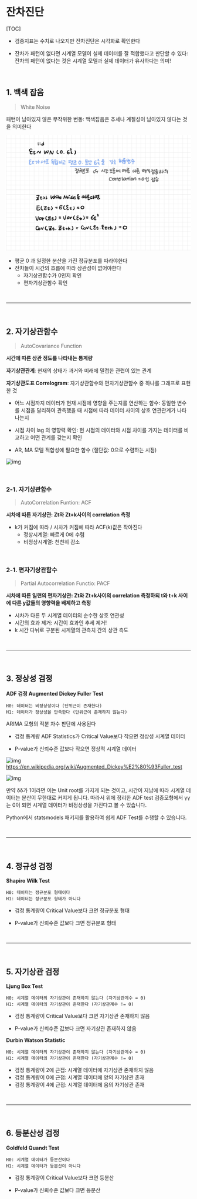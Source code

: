 # 잔차진단

[TOC]

- 검증지표는 수치로 나오지만 잔차진단은 시각화로 확인한다

-  잔차가 패턴이 없다면 시계열 모델이 실제 데이터를 잘 적합했다고 판단할 수 있다: 잔차의 패턴이 없다는 것은 시계열 모델과 실제 데이터가 유사하다는 의미!

<br>

## 1. 백색 잡음

> White Noise

패턴이 남아있지 않은 무작위한 변동: 백색잡음은 추세나 계절성이 남아있지 않다는 것을 의미한다

![백색잡음](README.assets/백색잡음.jpg)

- 평균 0 과 일정한 분산을 가진 정규분포를 따라야한다
- 잔차들이 시간의 흐름에 따라 상관성이 없어야한다
  - 자기상관함수가 0인지 확인
  - 편자기상관함수 확인

<br>

---

<br>

## 2. 자기상관함수

> AutoCovariance Function

**시간에 따른 상관 정도를 나타내는 통계량**

**자기상관관계**: 현재의 상태가 과거와 미래에 밀접한 관련이 있는 관계

**자기상관도표 Correlogram**: 자기상관함수와 편자기상관함수 중 하나를 그래프로 표현한 것

- 어느 시점까지 데이터가 현재 시점에 영향을 주는지를 연산하는 함수: 동일한 변수를 시점을 달리하여 관측했을 때 시점에 따라 데이터 사이의 상호 연관관계가 나타나는지
- 시점 차이 lag 의 영향력 확인: 현 시점의 데이터와 시점 차이를 가지는 데이터를 비교하고 어떤 관계를 갖는지 확인

- AR, MA 모델 적합성에 필요한 함수 (절단값: 0으로 수렴하는 시점)

![img](https://blog.kakaocdn.net/dn/zczg0/btqQJFxSV4i/ysruwixqk1phLhKC8fD6PK/img.png)

<br>

### 2-1. 자기상관함수

>  AutoCorrelation Funtion: ACF

**시차에 따른 자기상관: Zt와 Zt+k사이의 correlation 측정**

- k가 커짐에 따라 / 시차가 커짐에 따라 ACF(k)값은 작아진다
  - 정상시계열: 빠르게 0에 수렴
  - 비정상시계열: 천천히 감소

<br>

### 2-1. 편자기상관함수

> Partial Autocorrelation Functio: PACF

**시차에 따른 일련의 편자기상관: Zt와 Zt+k사이의 correlation 측정하되 t와 t+k 사이에 다른 y값들의 영향력을 배제하고 측정**

- 시차가 다른 두 시계열 데이터의 순수한 상호 연관성
- 시간의 효과 제거: 시간이 효과인 추세 제거!
- k 시간 다뉘로 구분된 시계열의 관측치 간의 상관 측도

<br>

---

<br>

## 3. 정상성 검정

**ADF 검정 Augmented Dickey Fuller Test**

```
H0: 데이터는 비정상성이다 (단위근이 존재한다)
H1: 데이터가 정상성을 만족한다 (단위근이 존재하지 않는다)
```

ARIMA 모형의 적분 차수 판단에 사용된다

- 검정 통계량 ADF Statistics가 Critical Value보다 작으면 정상성 시계열 데이터

- P-value가 신뢰수준 값보다 작으면 정상적 시계열 데이터 




![img](https://blog.kakaocdn.net/dn/cmB3bp/btqPZIW8nkx/G7w0qnxG3OsPoGONcxkhi1/img.png)https://en.wikipedia.org/wiki/Augmented_Dickey%E2%80%93Fuller_test





![img](https://blog.kakaocdn.net/dn/bDcmfQ/btqP9rs5BuC/ahhU4EOVj520bjOWYAv6N1/img.gif)



만약 δδ가 1이라면 이는 Unit root를 가지게 되는 것이고, 시간이 지남에 따라 시계열 데이터는 분산이 무한대로 커지게 됩니다. 따라서 위에 정리한 ADF test 검증모형에서 γγ는 0이 되면 시계열 데이터가 비정상성을 가진다고 볼 수 있습니다.

Python에서 statsmodels 패키지를 활용하여 쉽게 ADF Test를 수행할 수 있습니다.

<br>

---

<br>

## 4. 정규성 검정

**Shapiro Wilk Test**

```
H0: 데이터는 정규분포 형태이다
H1: 데이터는 정규분포 형태가 아니다
```

- 검정 통계량이 Critical Value보다 크면 정규분포 형태

- P-value가 신뢰수준 값보다 크면 정규분포 형태

<br>

---

<br>

## 5. 자기상관 검정

**Ljung Box Test**

```
H0: 시계열 데이터의 자기상관이 존재하지 않는다 (자기상관계수 = 0)
H1: 시계열 데이터의 자기상관이 존재한다 (자기상관계수 != 0)
```

- 검정 통계량이 Critical Value보다 크면 자기상관 존재하지 않음

- P-value가 신뢰수준 값보다 크면 자기상관 존재하지 않음

**Durbin Watson Statistic**

```
H0: 시계열 데이터의 자기상관이 존재하지 않는다 (자기상관계수 = 0)
H1: 시계열 데이터의 자기상관이 존재한다 (자기상관계수 != 0)
```

- 검정 통계량이 2에 근접: 시계열 데이터에 자기상관 존재하지 않음
- 검정 통계량이 0에 근접: 시계열 데이터에 양의 자기상관 존재
- 검정 통계량이 4에 근접: 시계열 데이터에 음의 자기상관 존재

<br>

---

<br>

## 6. 등분산성 검정

**Goldfeld Quandt Test**

```
H0: 시계열 데이터가 등분산이다
H1: 시계열 데이터가 등분산이 아니다
```

- 검정 통계량이 Critical Value보다 크면 등분산

- P-value가 신뢰수준 값보다 크면 등분산


